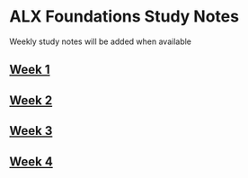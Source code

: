 # ALX Foundations Study Notes

Weekly study notes will be added when available

## [Week 1](Week1/)

## [Week 2](Week2/)

## [Week 3](Week3/)

## [Week 4](Week4/)
